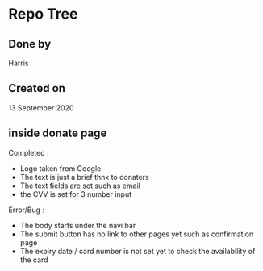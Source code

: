 # Repo Tree

## Done by 
Harris

## Created on
13 September 2020

## inside donate page
Completed :
- Logo taken from Google
- The text is just a brief thnx to donaters
- The text fields are set such as email
- the CVV is set for 3 number input

Error/Bug :
- The body starts under the navi bar
- The submit button has no link to other pages yet such as confirmation page
- The expiry date / card number is not set yet to check the availability of the card

